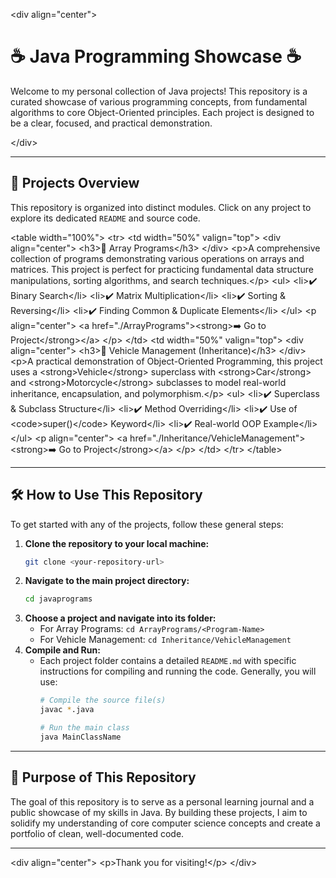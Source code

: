 \<div align="center"\>

# ☕ Java Programming Showcase ☕

Welcome to my personal collection of Java projects\! This repository is a curated showcase of various programming concepts, from fundamental algorithms to core Object-Oriented principles. Each project is designed to be a clear, focused, and practical demonstration.

\</div\>

-----

## 🚀 Projects Overview

This repository is organized into distinct modules. Click on any project to explore its dedicated `README` and source code.

\<table width="100%"\>
\<tr\>
\<td width="50%" valign="top"\>
\<div align="center"\>
\<h3\>🧮 Array Programs\</h3\>
\</div\>
\<p\>A comprehensive collection of programs demonstrating various operations on arrays and matrices. This project is perfect for practicing fundamental data structure manipulations, sorting algorithms, and search techniques.\</p\>
\<ul\>
\<li\>✔️ Binary Search\</li\>
\<li\>✔️ Matrix Multiplication\</li\>
\<li\>✔️ Sorting & Reversing\</li\>
\<li\>✔️ Finding Common & Duplicate Elements\</li\>
\</ul\>
\<p align="center"\>
\<a href="./ArrayPrograms"\>\<strong\>➡️ Go to Project\</strong\>\</a\>
\</p\>
\</td\>
\<td width="50%" valign="top"\>
\<div align="center"\>
\<h3\>🚗 Vehicle Management (Inheritance)\</h3\>
\</div\>
\<p\>A practical demonstration of Object-Oriented Programming, this project uses a \<strong\>Vehicle\</strong\> superclass with \<strong\>Car\</strong\> and \<strong\>Motorcycle\</strong\> subclasses to model real-world inheritance, encapsulation, and polymorphism.\</p\>
\<ul\>
\<li\>✔️ Superclass & Subclass Structure\</li\>
\<li\>✔️ Method Overriding\</li\>
\<li\>✔️ Use of \<code\>super()\</code\> Keyword\</li\>
\<li\>✔️ Real-world OOP Example\</li\>
\</ul\>
\<p align="center"\>
\<a href="./Inheritance/VehicleManagement"\>\<strong\>➡️ Go to Project\</strong\>\</a\>
\</p\>
\</td\>
\</tr\>
\</table\>

-----

## 🛠️ How to Use This Repository

To get started with any of the projects, follow these general steps:

1.  **Clone the repository to your local machine:**
    ```bash
    git clone <your-repository-url>
    ```
2.  **Navigate to the main project directory:**
    ```bash
    cd javaprograms
    ```
3.  **Choose a project and navigate into its folder:**
      * For Array Programs: `cd ArrayPrograms/<Program-Name>`
      * For Vehicle Management: `cd Inheritance/VehicleManagement`
4.  **Compile and Run:**
      * Each project folder contains a detailed `README.md` with specific instructions for compiling and running the code. Generally, you will use:
        ```bash
        # Compile the source file(s)
        javac *.java

        # Run the main class
        java MainClassName
        ```

-----

## 🎯 Purpose of This Repository

The goal of this repository is to serve as a personal learning journal and a public showcase of my skills in Java. By building these projects, I aim to solidify my understanding of core computer science concepts and create a portfolio of clean, well-documented code.

-----

\<div align="center"\>
\<p\>Thank you for visiting\!\</p\>
\</div\>
